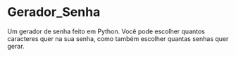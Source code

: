 # Gerador_Senha
Um gerador de senha feito em Python. Você pode escolher quantos caracteres quer na sua senha, como também escolher quantas senhas quer gerar.
